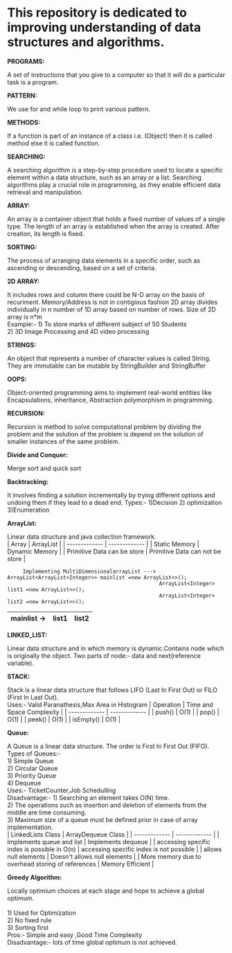 # This repository is dedicated to improving understanding of  data structures and algorithms.

**PROGRAMS:** <p>A set of instructions that you give to a computer so that it will do a particular task is a program.</p>

**PATTERN:** <p> We use for and while loop to print various pattern.</p>

**METHODS:**  <p>If a function is part of an instance of a class i.e. (Object) then it is called method else it is called function.</p>

**SEARCHING:** <p>A searching algorithm is a step-by-step procedure used to locate a specific element within a data structure, such as an array or a list. Searching algorithms play a crucial role in programming, as they enable efficient data retrieval and manipulation.</p>



**ARRAY:** <p>An array is a container object that holds a fixed number of values of a single type. The length of an array is established when the array is created. After creation, its length is fixed.</p>

**SORTING:** <p>The process of arranging data elements in a specific order, such as ascending or descending, based on a set of criteria.</p>

**2D ARRAY:** <p> It includes rows and column there could be N-D array on the basis of recuriment. Memory/Address is not in contigious fashion 2D array divides individually in n number of 1D array based on number of rows. Size of 2D array is n*m<br>
             Example:- 1) To store marks of different subject of 50 Students
                          <br> 2)  3D Image Processing and 4D video processing</p>

**STRINGS:** <p> An object that represents a number of character values is called String. They are immutable can be mutable by StringBuilder and StringBuffer</p>

        

**OOPS:** <p> Object-oriented programming aims to implement real-world entities like  Encapsulations, inheritance, Abstraction polymorphism in programming.</p>

**RECURSION:** <p> Recursion is method to solve computational problem by dividing the problem and the solution of the problem is depend on the solution of smaller instances of the same problem.</p>

**Divide and Conquer:** <p> Merge sort and quick sort </p>

**Backtracking:** <p> It involves finding a solution incrementally by trying different options and undoing them if they lead to a dead end.
                 Types:- 1)Decision 2) optimization 3)Enumeration</p>

**ArrayList:** <p> Linear data structure and java collection framework.  
             | Array  | ArrayList |
| ------------- | ------------- |
| Static Memory  | Dynamic Memory  |
| Primitive Data can be store  | Primitive Data can not be store  |

         Implementing MultiDimensionalarrayList ---> ArrayList<ArrayList<Integer>> mainlist =new ArrayList<>();   
                                                     ArrayList<Integer> list1 =new ArrayList<>();              
                                                     ArrayList<Integer> list2 =new ArrayList<>();      
  | mainlist ->   | list1  | list2 |
   | -------------              | ------------- | ------------- |
   </p>

**LINKED_LIST:** <p> Linear data structure and in which memory is dynamic.Contains node which is originally the object. Two parts of node:- data and next(reference variable).</p>


**STACK:** <p> Stack is a linear data structure that follows LIFO (Last In First Out) or FILO (First In Last Out). <br>
            Uses:- Valid Paranathesis,Max Area in Histogram
                        | Operation  | Time and Space Complexity |
| ------------- | ------------- |
| push() | O(1)  |
| pop()  | O(1)  |
| peek() | O(1)  |
| isEmpty()  | O(1)  |
</p>

**Queue:** <p> A Queue is a linear data structure. The order is First In First Out (FIFO).<br>
            Types of Queues:- <br> 1) Simple Queue <br> 2) Circular Queue <br> 3) Priority Queue <br> 4)  Dequeue <br>
            Uses:- TicketCounter,Job Schedulling <br>
            Disadvantage:- 1) Searching an element takes O(N) time.<br>
            2) The operations such as insertion and deletion of elements from the middle are time consuming. <br>
            3) Maximum size of a queue must be defined prior in case of array implementation.  
 | LinkedLists Class  | ArrayDequeue Class |
| ------------- | ------------- |
| Implements queue and list | Implements dequeue  |
| accessing specific index is possible in O(n)  | accessing specific index is  not possible  |
| allows null elements |  Doesn't allows null elements  |
| More memory due to overhead storing of references   | Memory Efficient |
</p>



**Greedy Algorithm:** <p> Locally optimium choices at each stage  and hope to achieve a global optimum.<br>
            <br> 1) Used for Optimization <br> 2) No fixed rule <br> 3) Sorting first <br> 
            Pros:- Simple and easy ,Good Time Complexity <br>
            Disadvantage:- lots of time global optimum is not achieved. 
</p>
            
            
               
                
        
